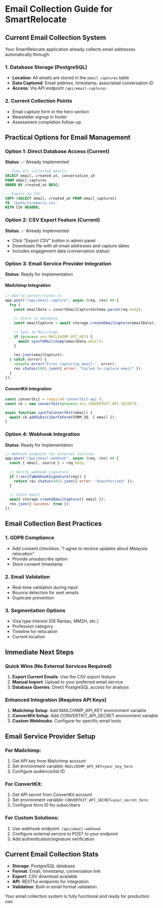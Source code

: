 # Email Collection Guide for SmartRelocate

## Current Email Collection System

Your SmartRelocate application already collects email addresses automatically through:

### 1. Database Storage (PostgreSQL)
- **Location**: All emails are stored in the `email_captures` table
- **Data Captured**: Email address, timestamp, associated conversation ID
- **Access**: Via API endpoint `/api/email-captures`

### 2. Current Collection Points
- Email capture form in the hero section
- Newsletter signup in footer
- Assessment completion follow-up

## Practical Options for Email Management

### Option 1: Direct Database Access (Current)
**Status**: ✅ Already Implemented

```sql
-- View all collected emails
SELECT email, created_at, conversation_id 
FROM email_captures 
ORDER BY created_at DESC;

-- Export to CSV
COPY (SELECT email, created_at FROM email_captures) 
TO '/path/to/emails.csv' 
WITH CSV HEADER;
```

### Option 2: CSV Export Feature (Current)
**Status**: ✅ Already Implemented
- Click "Export CSV" button in admin panel
- Downloads file with all email addresses and capture dates
- Includes engagement data (conversation status)

### Option 3: Email Service Provider Integration
**Status**: Ready for Implementation

#### Mailchimp Integration
```javascript
// Add to server/routes.ts
app.post("/api/email-capture", async (req, res) => {
  try {
    const emailData = insertEmailCaptureSchema.parse(req.body);
    
    // Store in database
    const emailCapture = await storage.createEmailCapture(emailData);
    
    // Sync to Mailchimp
    if (process.env.MAILCHIMP_API_KEY) {
      await syncToMailchimp(emailData.email);
    }
    
    res.json(emailCapture);
  } catch (error) {
    console.error("Error capturing email:", error);
    res.status(500).json({ error: "Failed to capture email" });
  }
});
```

#### ConvertKit Integration
```javascript
const convertkit = require('convertkit-api');
const ck = new convertkit(process.env.CONVERTKIT_API_SECRET);

async function syncToConvertKit(email) {
  await ck.addSubscriberToForm(FORM_ID, { email });
}
```

### Option 4: Webhook Integration
**Status**: Ready for Implementation

```javascript
// Webhook endpoint for external services
app.post("/api/email-webhook", async (req, res) => {
  const { email, source } = req.body;
  
  // Verify webhook signature
  if (!verifyWebhookSignature(req)) {
    return res.status(401).json({ error: "Unauthorized" });
  }
  
  // Store email
  await storage.createEmailCapture({ email });
  res.json({ success: true });
});
```

## Email Collection Best Practices

### 1. GDPR Compliance
- Add consent checkbox: "I agree to receive updates about Malaysia relocation"
- Provide unsubscribe option
- Store consent timestamp

### 2. Email Validation
- Real-time validation during input
- Bounce detection for sent emails
- Duplicate prevention

### 3. Segmentation Options
- Visa type interest (DE Rantau, MM2H, etc.)
- Profession category
- Timeline for relocation
- Current location

## Immediate Next Steps

### Quick Wins (No External Services Required)
1. **Export Current Emails**: Use the CSV export feature
2. **Manual Import**: Upload to your preferred email service
3. **Database Queries**: Direct PostgreSQL access for analysis

### Enhanced Integration (Requires API Keys)
1. **Mailchimp Setup**: Add MAILCHIMP_API_KEY environment variable
2. **ConvertKit Setup**: Add CONVERTKIT_API_SECRET environment variable
3. **Custom Webhooks**: Configure for specific email tools

## Email Service Provider Setup

### For Mailchimp:
1. Get API key from Mailchimp account
2. Set environment variable: `MAILCHIMP_API_KEY=your_key_here`
3. Configure audience/list ID

### For ConvertKit:
1. Get API secret from ConvertKit account
2. Set environment variable: `CONVERTKIT_API_SECRET=your_secret_here`
3. Configure form ID for subscribers

### For Custom Solutions:
1. Use webhook endpoint: `/api/email-webhook`
2. Configure external service to POST to your endpoint
3. Add authentication/signature verification

## Current Email Collection Stats
- **Storage**: PostgreSQL database
- **Format**: Email, timestamp, conversation link
- **Export**: CSV download available
- **API**: RESTful endpoints for integration
- **Validation**: Built-in email format validation

Your email collection system is fully functional and ready for production use.